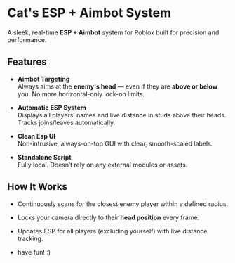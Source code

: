 # Cat's ESP + Aimbot System

A sleek, real-time **ESP + Aimbot** system for Roblox built for precision and performance.

## Features

- **Aimbot Targeting**  
  Always aims at the **enemy's head** — even if they are **above or below** you. No more horizontal-only lock-on limits.

- **Automatic ESP System**  
  Displays all players’ names and live distance in studs above their heads. Tracks joins/leaves automatically.

- **Clean Esp UI**  
  Non-intrusive, always-on-top GUI with clear, smooth-scaled labels.

- **Standalone Script**  
  Fully local. Doesn’t rely on any external modules or assets.

## How It Works

- Continuously scans for the closest enemy player within a defined radius.
- Locks your camera directly to their **head position** every frame.
- Updates ESP for all players (excluding yourself) with live distance tracking.

- have fun! :)
